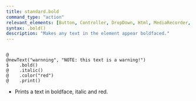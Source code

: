 ```yaml
---
title: standard.bold
command_type: "action"
relevant_elements: [Button, Controller, DropDown, Html, MediaRecorder, Scale, Text, Tooltip]
syntax: .bold()
description: "Makes any text in the element appear boldfaced."
---
```


<!--more-->

<pre><code class="language-diff-javascript diff-highlight try-true">
@
@newText("warnning", "NOTE: this text is a warning!")
$    .bold()
@    .italic()
@    .color("red")
@    .print()
</code></pre>

+ Prints a text in boldface, italic and red.		
